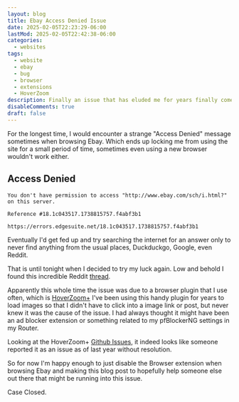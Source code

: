 ```yaml
---
layout: blog
title: Ebay Access Denied Issue
date: 2025-02-05T22:23:29-06:00
lastMod: 2025-02-05T22:42:38-06:00
categories:
  - websites
tags:
  - website
  - ebay
  - bug
  - browser
  - extensions
  - HoverZoom
description: Finally an issue that has eluded me for years finally comes to a conclusion.
disableComments: true
draft: false
---
```

For the longest time, I would encounter a strange "Access Denied" message sometimes when browsing Ebay. Which ends up locking me from using the site for a small period of time, sometimes even using a new browser wouldn't work either.

## Access Denied
```
You don't have permission to access "http://www.ebay.com/sch/i.html?" on this server.

Reference #18.1c043517.1738815757.f4abf3b1

https://errors.edgesuite.net/18.1c043517.1738815757.f4abf3b1
```

Eventually I'd get fed up and try searching the internet for an answer only to never find anything from the usual places, Duckduckgo, Google, even Reddit.

That is until tonight when I decided to try my luck again. Low and behold I found this incredible Reddit [thread](https://www.reddit.com/r/Ebay/comments/1bnfhue/access_denied_when_accessing_website/). 

Apparently this whole time the issue was due to a browser plugin that I use often, which is [HoverZoom+](https://github.com/extesy/hoverzoom/) I've been using this handy plugin for years to load images so that I didn't have to click into a image link or post, but never knew it was the cause of the issue. I had always thought it might have been an ad blocker extension or something related to my pfBlockerNG settings in my Router.

Looking at the HoverZoom+ [Github Issues](https://github.com/extesy/hoverzoom/issues/1355), it indeed looks like someone reported it as an issue as of last year without resolution.

So for now I'm happy enough to just disable the Browser extension when browsing Ebay and making this blog post to hopefully help someone else out there that might be running into this issue.

Case Closed.